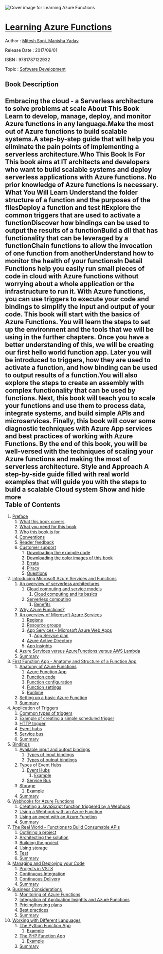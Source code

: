 ![Cover image for Learning Azure Functions](https://imgdetail.ebookreading.net/cover/cover/system_admin/EB9781787122932.jpg)

[Learning Azure Functions](https://ebookreading.net/view/book/Learning+Azure+Functions-EB9781787122932_1.html "Learning Azure Functions")
====================================================================================================================

Author : [Mitesh Soni](https://ebookreading.net/search/author/Mitesh+Soni),[ Manisha Yadav](https://ebookreading.net/search/author/+Manisha+Yadav)

Release Date : 2017/09/01

ISBN : 9781787122932

Topic : [Software Development](https://ebookreading.net/search/category/software-development)

Book Description
-----------------

 Embracing the cloud - a Serverless architecture to solve problems at scale
About This Book
Learn to develop, manage, deploy, and monitor Azure functions in any language.Make the most out of Azure functions to build scalable systems.A step-by-step guide that will help you eliminate the pain points of implementing a serverless architecture.Who This Book Is For
This book aims at IT architects and developers who want to build scalable systems and deploy serverless applications with Azure functions. No prior knowledge of Azure functions is necessary.
What You Will Learn
Understand the folder structure of a function and the purposes of the filesDeploy a function and test itExplore the common triggers that are used to activate a functionDiscover how bindings can be used to output the results of a functionBuild a dll that has functionality that can be leveraged by a functionChain functions to allow the invocation of one function from anotherUnderstand how to monitor the health of your functionsIn Detail
Functions help you easily run small pieces of code in cloud with Azure functions without worrying about a whole application or the infrastructure to run it. With Azure functions, you can use triggers to execute your code and bindings to simplify the input and output of your code.
This book will start with the basics of Azure Functions. You will learn the steps to set up the environment and the tools that we will be using in the further chapters. Once you have a better understanding of this, we will be creating our first hello world function app. Later you will be introduced to triggers, how they are used to activate a function, and how binding can be used to output results of a function.You will also explore the steps to create an assembly with complex functionality that can be used by functions. Next, this book will teach you to scale your functions and use them to process data, integrate systems, and build simple APIs and microservices. Finally, this book will cover some diagnostic techniques with Azure App services and best practices of working with Azure Functions.
By the end of this book, you will be well-versed with the techniques of scaling your Azure functions and making the most of serverless architecture.
Style and Approach
A step-by-side guide filled with real world examples that will guide you with the steps to build a scalable Cloud system
        Show and hide more                
Table of Contents
-----------------

1. [Preface](https://ebookreading.net/view/book/Learning+Azure+Functions-EB9781787122932_13.html)
    1. [What this book covers](https://ebookreading.net/view/book/Learning+Azure+Functions-EB9781787122932_14.html)
    1. [What you need for this book](https://ebookreading.net/view/book/Learning+Azure+Functions-EB9781787122932_15.html)
    1. [Who this book is for](https://ebookreading.net/view/book/Learning+Azure+Functions-EB9781787122932_16.html)
    1. [Conventions](https://ebookreading.net/view/book/Learning+Azure+Functions-EB9781787122932_17.html)
    1. [Reader feedback](https://ebookreading.net/view/book/Learning+Azure+Functions-EB9781787122932_18.html)
    1. [Customer support](https://ebookreading.net/view/book/Learning+Azure+Functions-EB9781787122932_19.html)
        1. [Downloading the example code](https://ebookreading.net/view/book/Learning+Azure+Functions-EB9781787122932_20.html)
        1. [Downloading the color images of this book](https://ebookreading.net/view/book/Learning+Azure+Functions-EB9781787122932_21.html)
        1. [Errata](https://ebookreading.net/view/book/Learning+Azure+Functions-EB9781787122932_22.html)
        1. [Piracy](https://ebookreading.net/view/book/Learning+Azure+Functions-EB9781787122932_23.html)
        1. [Questions](https://ebookreading.net/view/book/Learning+Azure+Functions-EB9781787122932_24.html)
1. [Introducing Microsoft Azure Services and Functions](https://ebookreading.net/view/book/Learning+Azure+Functions-EB9781787122932_25.html)
    1. [An overview of serverless architectures](https://ebookreading.net/view/book/Learning+Azure+Functions-EB9781787122932_26.html)
        1. [Cloud computing and service models](https://ebookreading.net/view/book/Learning+Azure+Functions-EB9781787122932_27.html)
            1. [Cloud computing and its basics](https://ebookreading.net/view/book/Learning+Azure+Functions-EB9781787122932_28.html)
        1. [Serverless computing](https://ebookreading.net/view/book/Learning+Azure+Functions-EB9781787122932_29.html)
            1. [Benefits](https://ebookreading.net/view/book/Learning+Azure+Functions-EB9781787122932_30.html)
    1. [Why Azure Functions?](https://ebookreading.net/view/book/Learning+Azure+Functions-EB9781787122932_31.html)
    1. [An overview of Microsoft Azure Services](https://ebookreading.net/view/book/Learning+Azure+Functions-EB9781787122932_32.html)
        1. [Regions](https://ebookreading.net/view/book/Learning+Azure+Functions-EB9781787122932_33.html)
        1. [Resource groups](https://ebookreading.net/view/book/Learning+Azure+Functions-EB9781787122932_34.html)
        1. [App Services - Microsoft Azure Web Apps](https://ebookreading.net/view/book/Learning+Azure+Functions-EB9781787122932_35.html)
            1. [App Service plan](https://ebookreading.net/view/book/Learning+Azure+Functions-EB9781787122932_36.html)
        1. [Azure Active Directory](https://ebookreading.net/view/book/Learning+Azure+Functions-EB9781787122932_37.html)
        1. [App Insights](https://ebookreading.net/view/book/Learning+Azure+Functions-EB9781787122932_38.html)
    1. [Azure Services versus AzureFunctions versus AWS Lambda](https://ebookreading.net/view/book/Learning+Azure+Functions-EB9781787122932_39.html)
    1. [Summary](https://ebookreading.net/view/book/Learning+Azure+Functions-EB9781787122932_40.html)
1. [First Function App - Anatomy and Structure of a Function App](https://ebookreading.net/view/book/Learning+Azure+Functions-EB9781787122932_41.html)
    1. [Anatomy of Azure Functions](https://ebookreading.net/view/book/Learning+Azure+Functions-EB9781787122932_42.html)
        1. [Azure Function App](https://ebookreading.net/view/book/Learning+Azure+Functions-EB9781787122932_43.html)
        1. [Function code](https://ebookreading.net/view/book/Learning+Azure+Functions-EB9781787122932_44.html)
        1. [Function configuration](https://ebookreading.net/view/book/Learning+Azure+Functions-EB9781787122932_45.html)
        1. [Function settings](https://ebookreading.net/view/book/Learning+Azure+Functions-EB9781787122932_46.html)
        1. [Runtime](https://ebookreading.net/view/book/Learning+Azure+Functions-EB9781787122932_47.html)
    1. [Setting up a basic Azure Function](https://ebookreading.net/view/book/Learning+Azure+Functions-EB9781787122932_48.html)
    1. [Summary](https://ebookreading.net/view/book/Learning+Azure+Functions-EB9781787122932_49.html)
1. [Application of Triggers](https://ebookreading.net/view/book/Learning+Azure+Functions-EB9781787122932_50.html)
    1. [Common types of triggers](https://ebookreading.net/view/book/Learning+Azure+Functions-EB9781787122932_51.html)
    1. [Example of creating a simple scheduled trigger](https://ebookreading.net/view/book/Learning+Azure+Functions-EB9781787122932_52.html)
    1. [HTTP trigger](https://ebookreading.net/view/book/Learning+Azure+Functions-EB9781787122932_53.html)
    1. [Event hubs](https://ebookreading.net/view/book/Learning+Azure+Functions-EB9781787122932_54.html)
    1. [Service bus](https://ebookreading.net/view/book/Learning+Azure+Functions-EB9781787122932_55.html)
    1. [Summary](https://ebookreading.net/view/book/Learning+Azure+Functions-EB9781787122932_56.html)
1. [Bindings](https://ebookreading.net/view/book/Learning+Azure+Functions-EB9781787122932_57.html)
    1. [Available input and output bindings](https://ebookreading.net/view/book/Learning+Azure+Functions-EB9781787122932_58.html)
        1. [Types of input bindings](https://ebookreading.net/view/book/Learning+Azure+Functions-EB9781787122932_59.html)
        1. [Types of output bindings](https://ebookreading.net/view/book/Learning+Azure+Functions-EB9781787122932_60.html)
    1. [Types of Event Hubs](https://ebookreading.net/view/book/Learning+Azure+Functions-EB9781787122932_61.html)
        1. [Event Hubs](https://ebookreading.net/view/book/Learning+Azure+Functions-EB9781787122932_62.html)
            1. [Example](https://ebookreading.net/view/book/Learning+Azure+Functions-EB9781787122932_63.html)
        1. [Service Bus](https://ebookreading.net/view/book/Learning+Azure+Functions-EB9781787122932_64.html)
    1. [Storage](https://ebookreading.net/view/book/Learning+Azure+Functions-EB9781787122932_65.html)
        1. [Example](https://ebookreading.net/view/book/Learning+Azure+Functions-EB9781787122932_66.html)
    1. [Summary](https://ebookreading.net/view/book/Learning+Azure+Functions-EB9781787122932_67.html)
1. [Webhooks for Azure Functions](https://ebookreading.net/view/book/Learning+Azure+Functions-EB9781787122932_68.html)
    1. [Creating a JavaScript function triggered by a Webhook](https://ebookreading.net/view/book/Learning+Azure+Functions-EB9781787122932_69.html)
    1. [Using a Webhook with an Azure Function](https://ebookreading.net/view/book/Learning+Azure+Functions-EB9781787122932_70.html)
    1. [Using an event with an Azure Function](https://ebookreading.net/view/book/Learning+Azure+Functions-EB9781787122932_71.html)
    1. [Summary](https://ebookreading.net/view/book/Learning+Azure+Functions-EB9781787122932_72.html)
1. [The Real World - Functions to Build Consumable APIs](https://ebookreading.net/view/book/Learning+Azure+Functions-EB9781787122932_73.html)
    1. [Outlining a project](https://ebookreading.net/view/book/Learning+Azure+Functions-EB9781787122932_74.html)
    1. [Architecting the solution](https://ebookreading.net/view/book/Learning+Azure+Functions-EB9781787122932_75.html)
    1. [Building the project](https://ebookreading.net/view/book/Learning+Azure+Functions-EB9781787122932_76.html)
    1. [Using storage](https://ebookreading.net/view/book/Learning+Azure+Functions-EB9781787122932_77.html)
    1. [Test](https://ebookreading.net/view/book/Learning+Azure+Functions-EB9781787122932_78.html)
    1. [Summary](https://ebookreading.net/view/book/Learning+Azure+Functions-EB9781787122932_79.html)
1. [Managing and Deploying your Code](https://ebookreading.net/view/book/Learning+Azure+Functions-EB9781787122932_80.html)
    1. [Projects in VSTS](https://ebookreading.net/view/book/Learning+Azure+Functions-EB9781787122932_81.html)
    1. [Continuous Integration](https://ebookreading.net/view/book/Learning+Azure+Functions-EB9781787122932_82.html)
    1. [Continuous Delivery](https://ebookreading.net/view/book/Learning+Azure+Functions-EB9781787122932_83.html)
    1. [Summary](https://ebookreading.net/view/book/Learning+Azure+Functions-EB9781787122932_84.html)
1. [Business Considerations](https://ebookreading.net/view/book/Learning+Azure+Functions-EB9781787122932_85.html)
    1. [Monitoring of Azure Functions](https://ebookreading.net/view/book/Learning+Azure+Functions-EB9781787122932_86.html)
    1. [Integration of Application Insights and Azure Functions](https://ebookreading.net/view/book/Learning+Azure+Functions-EB9781787122932_87.html)
    1. [Pricing/hosting plans](https://ebookreading.net/view/book/Learning+Azure+Functions-EB9781787122932_88.html)
    1. [Best practices](https://ebookreading.net/view/book/Learning+Azure+Functions-EB9781787122932_89.html)
    1. [Summary](https://ebookreading.net/view/book/Learning+Azure+Functions-EB9781787122932_90.html)
1. [Working with Different Languages](https://ebookreading.net/view/book/Learning+Azure+Functions-EB9781787122932_91.html)
    1. [The Python Function App](https://ebookreading.net/view/book/Learning+Azure+Functions-EB9781787122932_92.html)
        1. [Example](https://ebookreading.net/view/book/Learning+Azure+Functions-EB9781787122932_93.html)
    1. [The PHP Function App](https://ebookreading.net/view/book/Learning+Azure+Functions-EB9781787122932_94.html)
        1. [Example](https://ebookreading.net/view/book/Learning+Azure+Functions-EB9781787122932_95.html)
    1. [Summary](https://ebookreading.net/view/book/Learning+Azure+Functions-EB9781787122932_96.html)
